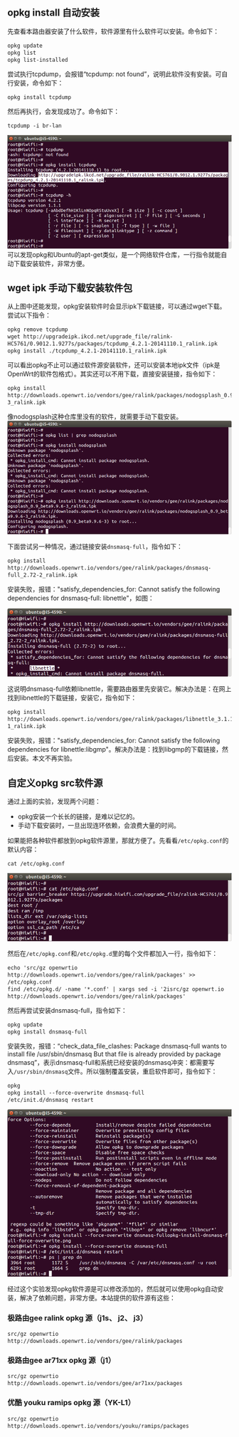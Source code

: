 
## opkg install 自动安装

先查看本路由器安装了什么软件，软件源里有什么软件可以安装。命令如下：

```
opkg update
opkg list
opkg list-installed
```

尝试执行tcpdump，会报错“tcpdump: not found”，说明此软件没有安装。可自行安装，命令如下：

```
opkg install tcpdump
```

然后再执行，会发现成功了。命令如下：

```
tcpdump -i br-lan
```

![opkg install](gee-opkg-install.png)
可以发现opkg和Ubuntu的apt-get类似，是一个网络软件仓库，一行指令就能自动下载安装软件，非常方便。

## wget ipk 手动下载安装软件包

从上图中还能发现，opkg安装软件时会显示ipk下载链接，可以通过wget下载。尝试以下指令：

```
opkg remove tcpdump
wget http://upgradeipk.ikcd.net/upgrade_file/ralink-HC5761/0.9012.1.9277s/packages/tcpdump_4.2.1-20141110.1_ralink.ipk
opkg install ./tcpdump_4.2.1-20141110.1_ralink.ipk
```

可以看出opkg不止可以通过软件源安装软件，还可以安装本地ipk文件（ipk是OpenWrt的软件包格式）。其实还可以不用下载，直接安装链接，指令如下：

```
opkg install http://downloads.openwrt.io/vendors/gee/ralink/packages/nodogsplash_0.9_beta9.9.6-3_ralink.ipk
```

像nodogsplash这种仓库里没有的软件，就需要手动下载安装。
![opkg install nodogsplash](opkg-install-nodogsplash.png)

下面尝试另一种情况，通过链接安装`dnsmasq-full`，指令如下：


```
opkg install http://downloads.openwrt.io/vendors/gee/ralink/packages/dnsmasq-full_2.72-2_ralink.ipk
```

安装失败，报错："satisfy\_dependencies\_for: Cannot satisfy the following dependencies for dnsmasq-full: libnettle"，如图：

![opkg install dnsmasq-full error](opkg-install-http-dnsmasq-full.png)

这说明dnsmasq-full依赖libnettle，需要路由器里先安装它。解决办法是：在网上找到libnettle的下载链接，安装它，指令如下：

```
opkg install http://downloads.openwrt.io/vendors/gee/ralink/packages/libnettle_3.1.1-1_ralink.ipk
```

安装失败，报错："satisfy_dependencies_for: Cannot satisfy the following dependencies for libnettle:libgmp"。解决办法是：找到libgmp的下载链接，然后安装。本文不再实验。

## 自定义opkg src软件源

通过上面的实验，发现两个问题：

 * opkg安装一个长长的链接，是难以记忆的。
 * 手动下载安装时，一旦出现连环依赖，会浪费大量的时间。

如果能把各种软件都放到opkg软件源里，那就方便了。先看看`/etc/opkg.conf`的默认内容：

```
cat /etc/opkg.conf
```

![cat opkg conf](cat-opkg-conf.png)

然后在`/etc/opkg.conf`和`/etc/opkg.d`里的每个文件都加入一行，指令如下：

```
echo 'src/gz openwrtio http://downloads.openwrt.io/vendors/gee/ralink/packages' >> /etc/opkg.conf
find /etc/opkg.d/ -name '*.conf' | xargs sed -i '2isrc/gz openwrt.io http://downloads.openwrt.io/vendors/gee/ralink/packages'
```

然后再尝试安装dnsmasq-full，指令如下：

```
opkg update
opkg install dnsmasq-full
```

安装失败，报错：“check_data_file_clashes: Package dnsmasq-full wants to install file /usr/sbin/dnsmasq But that file is already provided by package dnsmasq”，表示dnsmasq-full和系统已经安装的dnsmasq冲突：都需要写入`/usr/sbin/dnsmasq`文件。所以强制覆盖安装，重启软件即可，指令如下：

```
opkg
opkg install --force-overwrite dnsmasq-full
/etc/init.d/dnsmasq restart
```

![opkg install dnsmasq-full force overwrite](opkg-install-dnsmasq-full-force-overwrite.png)

经过这个实验发现opkg软件源是可以修改添加的，然后就可以使用opkg自动安装，解决了依赖问题，非常方便。本站提供的软件源有这些：

### 极路由gee ralink opkg 源（j1s、 j2、 j3）

```
src/gz openwrtio http://downloads.openwrt.io/vendors/gee/ralink/packages
```
### 极路由gee ar71xx opkg 源（j1）

```
src/gz openwrtio http://downloads.openwrt.io/vendors/gee/ar71xx/packages
```

### 优酷 youku ramips opkg 源（YK-L1）

```
src/gz openwrtio http://downloads.openwrt.io/vendors/youku/ramips/packages
```

